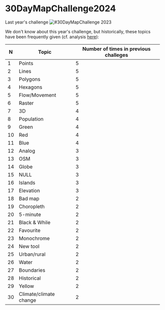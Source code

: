 # 30DayMapChallenge2024

Last year's challenge
![#30DayMapChallenge 2023](https://github.com/user-attachments/assets/96b74577-642a-42e5-a191-085259cb6f83)

We don't know about this year's challenge, but historically, these topics have been frequently given (cf. analysis [here](https://github.com/Rbanism/30DayMapChallenge2024/blob/main/topics/historicalTopics.html)):


 N | Topic | Number of times in previous challeges
 --- | --- | ---
 1 | Points | 5
 2 | Lines | 5
 3 | Polygons | 5
 4 | Hexagons | 5
 5 | Flow/Movement | 5
 6 | Raster | 5
 7 | 3D | 4
 8 | Population | 4
 9 | Green | 4
10 | Red | 4
11 | Blue | 4
12 | Analog | 3
13 | OSM | 3
14 | Globe | 3
15 | NULL | 3
16 | Islands | 3
17 | Elevation | 3
18 | Bad map | 2
19 | Choropleth | 2
20 | 5-minute | 2
21 | Black & While | 2 
22 | Favourite | 2
23 | Monochrome | 2
24 | New tool | 2
25 | Urban/rural | 2
26 | Water | 2
27 | Boundaries | 2
28 | Historical | 2
29 | Yellow | 2
30 | Climate/climate change | 2
